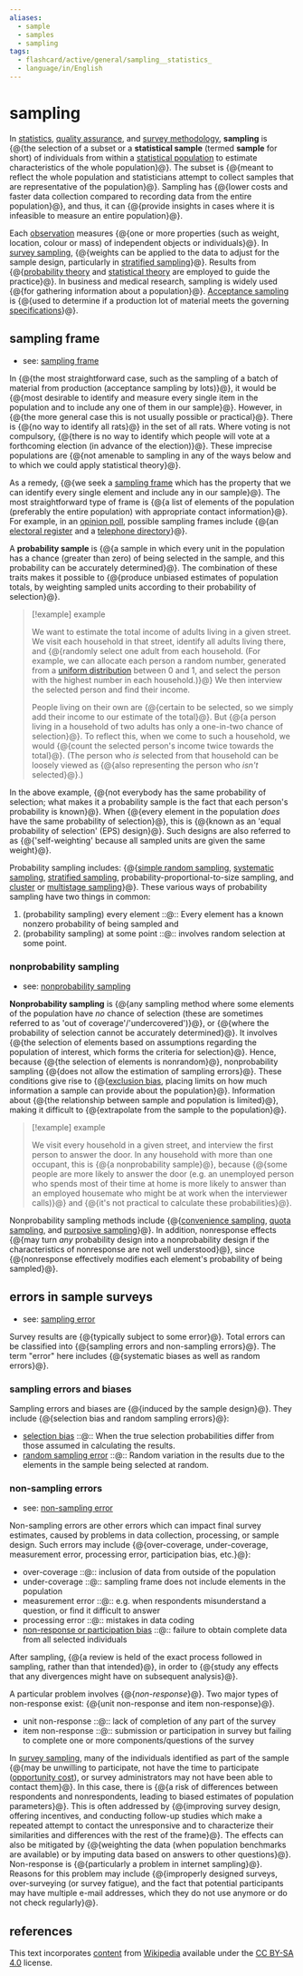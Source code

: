 ```yaml
---
aliases:
  - sample
  - samples
  - sampling
tags:
  - flashcard/active/general/sampling__statistics_
  - language/in/English
---
```


# sampling

In [statistics](statistics.md), [quality assurance](quality%20assurance.md), and [survey methodology](survey%20methodology.md), __sampling__ is {@{the selection of a subset or a __statistical sample__ (termed __sample__ for short) of individuals from within a [statistical population](statistical%20population.md) to estimate characteristics of the whole population}@}. The subset is {@{meant to reflect the whole population and statisticians attempt to collect samples that are representative of the population}@}. Sampling has {@{lower costs and faster data collection compared to recording data from the entire population}@}, and thus, it can {@{provide insights in cases where it is infeasible to measure an entire population}@}. <!--SR:!2025-07-04,236,330!2025-05-27,189,310!2024-12-01,62,270!2025-07-19,247,330-->

Each [observation](observation.md) measures {@{one or more properties (such as weight, location, colour or mass) of independent objects or individuals}@}. In [survey sampling](survey%20sampling.md), {@{weights can be applied to the data to adjust for the sample design, particularly in [stratified sampling](stratified%20sampling.md)}@}. Results from {@{[probability theory](probability%20theory.md) and [statistical theory](statistical%20theory.md) are employed to guide the practice}@}. In business and medical research, sampling is widely used {@{for gathering information about a population}@}. [Acceptance sampling](acceptance%20sampling.md) is {@{used to determine if a production lot of material meets the governing [specifications](specification%20(technical%20standard).md)}@}. <!--SR:!2025-02-14,121,290!2024-12-04,73,310!2024-12-03,72,310!2025-08-07,263,330!2024-11-28,67,310-->

## sampling frame

- see: [sampling frame](sampling%20frame.md)

In {@{the most straightforward case, such as the sampling of a batch of material from production (acceptance sampling by lots)}@}, it would be {@{most desirable to identify and measure every single item in the population and to include any one of them in our sample}@}. However, in {@{the more general case this is not usually possible or practical}@}. There is {@{no way to identify all rats}@} in the set of all rats. Where voting is not compulsory, {@{there is no way to identify which people will vote at a forthcoming election (in advance of the election)}@}. These imprecise populations are {@{not amenable to sampling in any of the ways below and to which we could apply statistical theory}@}. <!--SR:!2025-08-13,267,330!2025-04-21,163,310!2025-07-26,253,330!2025-07-28,254,330!2025-06-28,230,330!2025-08-19,269,330-->

As a remedy, {@{we seek a [sampling frame](sampling%20frame.md) which has the property that we can identify every single element and include any in our sample}@}. The most straightforward type of frame is {@{a list of elements of the population (preferably the entire population) with appropriate contact information}@}. For example, in an [opinion poll](opinion%20poll.md), possible sampling frames include {@{an [electoral register](electoral%20roll.md) and a [telephone directory](telephone%20directory.md)}@}. <!--SR:!2024-12-13,66,270!2025-07-07,238,330!2025-04-09,167,310-->

A __probability sample__ is {@{a sample in which every unit in the population has a chance (greater than zero) of being selected in the sample, and this probability can be accurately determined}@}. The combination of these traits makes it possible to {@{produce unbiased estimates of population totals, by weighting sampled units according to their probability of selection}@}. <!--SR:!2025-07-03,234,330!2025-02-28,121,290-->

> [!example] example
>
> We want to estimate the total income of adults living in a given street. We visit each household in that street, identify all adults living there, and {@{randomly select one adult from each household. (For example, we can allocate each person a random number, generated from a [uniform distribution](continuous%20uniform%20distribution.md) between 0 and 1, and select the person with the highest number in each household.)}@} We then interview the selected person and find their income.
>
> People living on their own are {@{certain to be selected, so we simply add their income to our estimate of the total}@}. But {@{a person living in a household of two adults has only a one-in-two chance of selection}@}. To reflect this, when we come to such a household, we would {@{count the selected person's income twice towards the total}@}. (The person who _is_ selected from that household can be loosely viewed as {@{also representing the person who _isn't_ selected}@}.) <!--SR:!2025-07-11,241,330!2025-03-08,140,310!2024-11-30,69,310!2024-11-30,69,310!2025-09-01,280,330-->

In the above example, {@{not everybody has the same probability of selection; what makes it a probability sample is the fact that each person's probability is known}@}. When {@{every element in the population _does_ have the same probability of selection}@}, this is {@{known as an 'equal probability of selection' (EPS) design}@}. Such designs are also referred to as {@{'self-weighting' because all sampled units are given the same weight}@}. <!--SR:!2025-08-17,268,330!2024-11-29,68,310!2025-07-15,245,330!2025-06-23,227,330-->

Probability sampling includes: {@{[simple random sampling](simple%20random%20sample.md), [systematic sampling](systematic%20sampling.md), [stratified sampling](stratified%20sampling.md), probability-proportional-to-size sampling, and [cluster](cluster%20sampling.md) or [multistage sampling](multistage%20sampling.md)}@}. These various ways of probability sampling have two things in common: <!--SR:!2024-12-05,66,270-->

1. (probability sampling) every element ::@:: Every element has a known nonzero probability of being sampled and <!--SR:!2025-08-13,264,330!2025-07-03,235,330-->
2. (probability sampling) at some point ::@:: involves random selection at some point. <!--SR:!2025-09-05,283,330!2025-02-16,122,290-->

### nonprobability sampling

- see: [nonprobability sampling](nonprobability%20sampling.md)

__Nonprobability sampling__ is {@{any sampling method where some elements of the population have _no_ chance of selection (these are sometimes referred to as 'out of coverage'/'undercovered')}@}, or {@{where the probability of selection cannot be accurately determined}@}. It involves {@{the selection of elements based on assumptions regarding the population of interest, which forms the criteria for selection}@}. Hence, because {@{the selection of elements is nonrandom}@}, nonprobability sampling {@{does not allow the estimation of sampling errors}@}. These conditions give rise to {@{[exclusion bias](selection%20bias.md), placing limits on how much information a sample can provide about the population}@}. Information about {@{the relationship between sample and population is limited}@}, making it difficult to {@{extrapolate from the sample to the population}@}. <!--SR:!2025-04-25,173,310!2024-12-02,71,310!2025-05-23,186,310!2025-07-10,241,330!2025-04-18,172,310!2025-05-29,188,290!2025-08-17,270,330!2025-07-18,246,330-->

> [!example] example
>
> We visit every household in a given street, and interview the first person to answer the door. In any household with more than one occupant, this is {@{a nonprobability sample}@}, because {@{some people are more likely to answer the door (e.g. an unemployed person who spends most of their time at home is more likely to answer than an employed housemate who might be at work when the interviewer calls)}@} and {@{it's not practical to calculate these probabilities}@}. <!--SR:!2024-11-29,68,310!2025-05-09,188,310!2025-04-20,173,310-->

Nonprobability sampling methods include {@{[convenience sampling](convenience%20sampling.md), [quota sampling](quota%20sampling.md), and [purposive sampling](nonprobability%20sampling.md)}@}. In addition, nonresponse effects {@{may turn _any_ probability design into a nonprobability design if the characteristics of nonresponse are not well understood}@}, since {@{nonresponse effectively modifies each element's probability of being sampled}@}. <!--SR:!2025-09-04,282,330!2025-01-17,90,270!2025-08-10,262,330-->

## errors in sample surveys

- see: [sampling error](sampling%20error.md)

Survey results are {@{typically subject to some error}@}. Total errors can be classified into {@{sampling errors and non-sampling errors}@}. The term "error" here includes {@{systematic biases as well as random errors}@}. <!--SR:!2025-07-25,252,330!2025-03-21,149,310!2025-08-27,278,330-->

### sampling errors and biases

Sampling errors and biases are {@{induced by the sample design}@}. They include {@{selection bias and random sampling errors}@}: <!--SR:!2025-08-03,259,330!2025-08-02,259,330-->

- [selection bias](selection%20bias.md) ::@:: When the true selection probabilities differ from those assumed in calculating the results. <!--SR:!2025-06-29,232,330!2025-08-01,258,330-->
- [random sampling error](sampling%20error.md) ::@:: Random variation in the results due to the elements in the sample being selected at random. <!--SR:!2025-08-14,265,330!2024-12-01,70,310-->

### non-sampling errors

- see: [non-sampling error](non-sampling%20error.md)

Non-sampling errors are other errors which can impact final survey estimates, caused by problems in data collection, processing, or sample design. Such errors may include {@{over-coverage, under-coverage, measurement error, processing error, participation bias, etc.}@}: <!--SR:!2025-01-29,106,290-->

- over-coverage ::@:: inclusion of data from outside of the population <!--SR:!2024-12-01,70,310!2024-12-03,72,310-->
- under-coverage ::@:: sampling frame does not include elements in the population <!--SR:!2025-05-17,193,310!2025-08-16,269,330-->
- measurement error ::@:: e.g. when respondents misunderstand a question, or find it difficult to answer <!--SR:!2025-06-06,206,310!2024-11-29,68,310-->
- processing error ::@:: mistakes in data coding <!--SR:!2025-08-26,275,330!2025-08-18,270,330-->
- [non-response or participation bias](participation%20bias.md) ::@:: failure to obtain complete data from all selected individuals <!--SR:!2025-05-30,207,330!2025-08-03,259,330-->

After sampling, {@{a review is held of the exact process followed in sampling, rather than that intended}@}, in order to {@{study any effects that any divergences might have on subsequent analysis}@}. <!--SR:!2025-03-29,140,290!2025-05-28,187,310-->

A particular problem involves {@{_non-response_}@}. Two major types of non-response exist: {@{unit non-response and item non-response}@}. <!--SR:!2024-11-28,67,310!2025-08-22,272,330-->

- unit non-response ::@:: lack of completion of any part of the survey <!--SR:!2025-07-14,243,330!2024-11-27,66,310-->
- item non-response ::@:: submission or participation in survey but failing to complete one or more components/questions of the survey <!--SR:!2025-04-11,166,310!2025-08-24,276,330-->

In [survey sampling](survey%20sampling.md), many of the individuals identified as part of the sample {@{may be unwilling to participate, not have the time to participate ([opportunity cost](opportunity%20cost.md)), or survey administrators may not have been able to contact them}@}. In this case, there is {@{a risk of differences between respondents and nonrespondents, leading to biased estimates of population parameters}@}. This is often addressed by {@{improving survey design, offering incentives, and conducting follow-up studies which make a repeated attempt to contact the unresponsive and to characterize their similarities and differences with the rest of the frame}@}. The effects can also be mitigated by {@{weighting the data (when population benchmarks are available) or by imputing data based on answers to other questions}@}. Non-response is {@{particularly a problem in internet sampling}@}. Reasons for this problem may include {@{improperly designed surveys, over-surveying (or survey fatigue), and the fact that potential participants may have multiple e-mail addresses, which they do not use anymore or do not check regularly}@}. <!--SR:!2024-12-04,73,310!2025-01-18,92,270!2024-12-22,73,270!2025-09-02,281,330!2025-06-23,226,330!2025-08-27,276,330-->

## references

This text incorporates [content](https://en.wikipedia.org/wiki/sampling_(statistics)) from [Wikipedia](Wikipedia.md) available under the [CC BY-SA 4.0](https://creativecommons.org/licenses/by-sa/4.0/) license.
